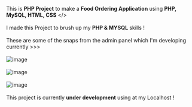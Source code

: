 This is <b>PHP Project</b> to make a <b>Food Ordering Application</b> using <b>PHP, MySQL, HTML, CSS</b> </>
<br />
<br />
I made this Project to brush up my <b>PHP & MYSQL</b> skills !
<br />
<br />
These are some of the snaps from the admin panel which I'm developing currently >>> 
<br />
<br />
![image](https://user-images.githubusercontent.com/68563695/192151059-5723dd9a-666b-44b9-871f-4ff7d6c58251.png)
<br />
<br />
![image](https://user-images.githubusercontent.com/68563695/192058865-f17b48e6-98e2-4fb6-8934-c74510c57b2d.png)
<br />
<br />
![image](https://user-images.githubusercontent.com/68563695/192058645-4634f867-be40-4dec-b812-43e1a02fed04.png)
<br />
<br />
This project is currently <b>under development</b> using at my Localhost !
<br />
<br />
